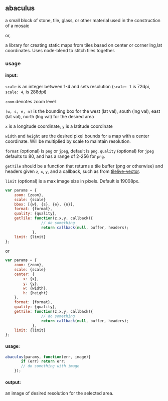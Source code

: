 ## abaculus
a small block of stone, tile, glass, or other material used in the construction of a mosaic

or, 

a library for creating static maps from tiles based on center or corner lng,lat coordinates.
Uses node-blend to stitch tiles together.

### usage


#### input:

`scale` is an integer between 1-4 and sets resolution (`scale: 1` is 72dpi, `scale: 4`, is 288dpi)

`zoom` denotes zoom level

`[w, s, e, n]` is the bounding box for the west (lat val), south (lng val), east (lat val), north (lng val) for the desired area

`x` is a longitude coordinate, `y` is a latitude coordinate

`width` and `height` are the desired pixel bounds for a map with a center coordinate. Will be multiplied by scale to maintain resolution.

`format` (optional) is `png` or `jpeg`, default is `png`. `quality` (optional) for `jpeg` defaults to 80, and has a range of 2-256 for `png`.

`getTile` should be a function that returns a tile buffer (png or otherwise) and headers given `z`, `x`, `y`, and a callback, such as from [tilelive-vector](https://github.com/mapbox/tilelive-vector/blob/master/index.js#L107-L200).

`limit` (optional) is a max image size in pixels. Default is 19008px.

```javascript
var params = {
	zoom: {zoom},
	scale: {scale}
    bbox: [{w}, {s}, {e}, {n}],
    format: {format},
    quality: {quality},
    getTile: function(z,x,y, callback){
    			// do something
			    return callback(null, buffer, headers);
			},
	limit: {limit}
};
```
or 
```javascript
var params = {
	zoom: {zoom},
	scale: {scale}
    center: {   
    	x: {x},
    	y: {y},
    	w: {width},
    	h: {height}
    },
    format: {format},
    quality: {quality},
    getTile: function(z,x,y, callback){
    			// do something
			    return callback(null, buffer, headers);
			},
	limit: {limit}
};
```
#### usage:
``` javascript
abaculus(params, function(err, image){
       if (err) return err;
       // do something with image
	});
```

#### output:
an image of desired resolution for the selected area.
